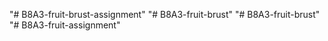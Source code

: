 "# B8A3-fruit-brust-assignment" 
"# B8A3-fruit-brust" 
"# B8A3-fruit-brust" 
"# B8A3-fruit-assignment" 
